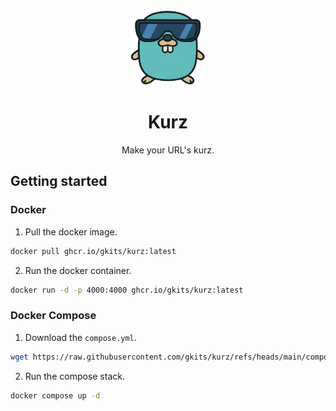 <div align="center">
  <a href="https://github.com/gkits/kurz">
    <img src="assets/logo.png" alt="Logo" width="120" height="120">
  </a>
  <h1 align="center">Kurz</h1>
  <p align="center">
    Make your URL's kurz.
  </p>
</div>

## Getting started

### Docker

1. Pull the docker image.

```bash
docker pull ghcr.io/gkits/kurz:latest
```

2. Run the docker container.

```bash
docker run -d -p 4000:4000 ghcr.io/gkits/kurz:latest
```

### Docker Compose

1. Download the `compose.yml`.

```bash
wget https://raw.githubusercontent.com/gkits/kurz/refs/heads/main/compose.yml -o compose.yml
```

2. Run the compose stack.

```bash
docker compose up -d
```
